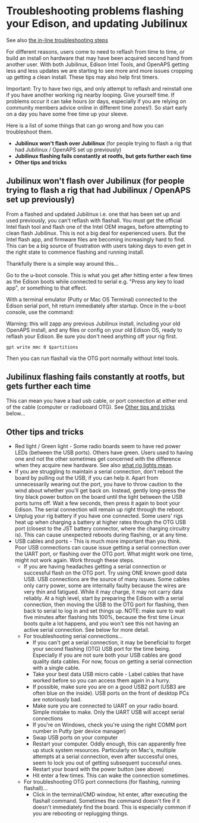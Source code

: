 # Troubleshooting problems flashing your Edison, and updating Jubilinux

See also [the in-line troubleshooting steps](https://openaps.readthedocs.io/en/latest/docs/Resources/Edison-Flashing/all-computers-flash.html#troubleshooting)

For different reasons, users come to need to reflash from time to time, or build an install on hardware that may have been acquired second hand from another user.  With both Jubilinux, Edison Intel Tools, and OpenAPS getting less and less updates we are starting to see more and more issues cropping up getting a clean install. These tips may also help first timers.

Important: Try to have two rigs, and only attempt to reflash and reinstall one if you have another working rig nearby looping. Give yourself time. If problems occur it can take hours (or days, especially if you are relying on community members advice online in different time zones!). So start early on a day you have some free time up your sleeve.

Here is a list of some things that can go wrong and how you can troubleshoot them.

* __Jubilinux won't flash over Jubilinux__ (for people trying to flash a rig that had Jubilinux / OpenAPS set up previously)
* __Jubilinux flashing fails constantly at rootfs, but gets further each time__
* __Other tips and tricks__

## Jubilinux won't flash over Jubilinux (for people trying to flash a rig that had Jubilinux / OpenAPS set up previously)

From a flashed and updated Jubilinux i.e. one that has been set up and used previously, you can't reflash with flashall. You must get the official Intel flash tool and flash  one of the Intel OEM images, before attempting to clean flash Jubilinux. This is not a big deal for experienced users. But the Intel flash app, and firmware files are becoming increasingly hard to find<!--(to do, link to files)-->. This can be a big source of frustration with users taking days to even get in the right state to commence flashing and running install.

Thankfully there is a simple way around this...

Go to the u-boot console. This is what you get after hitting enter a few times as the Edison boots while connected to serial e.g. "Press any key to load app", or something to that effect.

With a terminal emulator (Putty or Mac OS Terminal) connected to the Edison serial port, hit return immediately after startup. Once in the u-boot console,  use the command:

Warning: this will zapp any previous Jubilinux install, including your old OpenAPS install, and any files or config on your old Edison OS, ready to reflash your Edison. Be sure you don't need anything off your rig first.

`gpt write mmc 0 $partitions`

Then you can run flashall via the OTG port normally without Intel tools.

## Jubilinux flashing fails constantly at rootfs, but gets further each time

This can mean you have a bad usb cable, or port connection at either end of the cable (computer or radioboard OTG). See [Other tips and tricks](#Other-tips-and-tricks) below...

## Other tips and tricks
* Red light / Green light - Some radio boards seem to have red power LEDs (between the USB ports). Others have green. Users used to having one and not the other sometimes get concerned with the difference when they acquire new hardware. See also [what rig lights mean](https://openaps.readthedocs.io/en/latest/docs/While%20You%20Wait%20For%20Gear/understanding-your-Explorer-Board-rig.html?highlight=lights#what-the-lights-mean-and-where-they-are).
* If you are struggling to maintain a serial connection, don't reboot the board by pulling out the USB, if you can help it. Apart from unnecessarily wearing out the port, you have to throw caution to the wind about whether you'll get back on. Instead, gently long-press the tiny black power button on the board until the light between the USB ports turns off. Wait a few seconds, then press it again to boot your Edison. The serial connection will remain up right through the reboot.
* Unplug your rig battery if you have one connected. Some users' rigs heat up when charging a battery at higher rates through the OTG USB port (closest to the JST battery connector, where the charging circuitry is). This can cause unexpected reboots during flashing, or at any time.
* USB cables and ports - This is much more important than you think. Poor USB connections can cause issue getting a serial connection over the UART port, or flashing over the OTG port. What might work one time, might not work again. Work through these steps.
  * If you are having headaches getting a serial connection or successful flash on the OTG port. Try using ONE known good data USB. USB connections are the source of many issues. Some cables only carry power, some are internally faulty because the wires are very thin and fatigued. While it may charge, it may not carry data reliably. At a high level, start by preparing the Edison with a serial connection, then moving the USB to the OTG port for flashing, then back to serial to log in and set things up. NOTE: make sure to wait five minutes after flashing hits 100%, because the first time Linux boots quite a lot happens, and you won't see this not having an active serial connection. See below for more detail.
  * For troubleshooting serial connections...
    * If you can't get a serial connection, it may be beneficial to forget your second flashing (OTG) USB port for the time being. Especially if you are not sure both your USB cables are good quality data cables. For now, focus on getting a serial connection with a single cable.
    * Take your best data USB micro cable - Label cables that have worked before so you can access them again in a hurry.
    * If possible, make sure you are on a good USB2 port (USB3 are often blue on the inside). USB ports on the front of desktop PCs are notoriously bad.
    * Make sure you are connected to UART on your radio board. Simple mistake to make. Only the UART USB will accept serial connections
    * If you're on Windows, check you're using the right COMM port number in Putty (per device manager)
    * Swap USB ports on your computer
    * Restart your computer. Oddly enough, this can apparently free up stuck system resources. Particularly on Mac's, multiple attempts at a serial connection, even after successful ones, seem to lock you out of getting subsequent successful ones.
    * Restart your board with the power button (see above)
    * Hit enter a few times. This can wake the connection sometimes.
  * For troubleshooting OTG port connections (for flashing, running flashall)...
    * Click in the terminal/CMD window, hit enter, after executing the flashall command. Sometimes the command doesn't fire if it doesn't immediately find the board. This is especially common if you are rebooting or replugging things.

<!-- To Do: For  aditional troubleshooting steps installing OpenAPS via Bootstrap, Runagain or Setup click here -->

<!--To Do: Which Jubilinux? Check Linux Version Using lsb_release Command (from within Linux) `lsb_release -a` (e.g. Debian 9.13 = jubilinux-v9+0.4.1, Debin 9.12 = jubilinux-v0.3.0)-->
